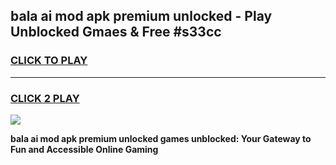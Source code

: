 
## bala ai mod apk premium unlocked - Play Unblocked Gmaes & Free #s33cc
<h3>
<a href="https://premium.freeplayer.one?title=bala_ai_mod_apk_premium_unlocked&ref=03M">CLICK TO PLAY</a></h3>
<hr>

<h3>
<a href="https://premium.freeplayer.one?title=bala_ai_mod_apk_premium_unlocked&ref=03M">CLICK 2 PLAY</a>
  
</h3>

<a href="https://premium.freeplayer.one?title=bala_ai_mod_apk_premium_unlocked&ref=03M"><img src="https://clearcache.store/games.png"></a>


**bala ai mod apk premium unlocked games unblocked: Your Gateway to Fun and Accessible Online Gaming**
